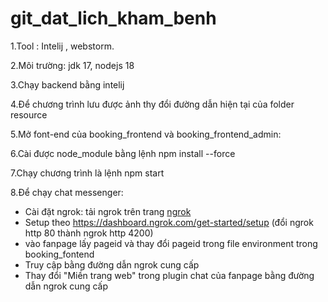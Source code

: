 # git_dat_lich_kham_benh
1.Tool : Intelij , webstorm.

2.Môi trường: jdk 17, nodejs 18

3.Chạy backend bằng intelij

4.Để chương trình lưu được ảnh thy đổi đường dẫn hiện tại của folder resource

5.Mở font-end của booking_frontend và booking_frontend_admin:

6.Cài được node_module bằng lệnh npm install --force

7.Chạy chương trình là lệnh npm start

8.Để chạy chat messenger:
- Cài đặt ngrok: tải ngrok trên trang [ngrok](https://dashboard.ngrok.com/) 
- Setup theo https://dashboard.ngrok.com/get-started/setup (đổi ngrok http 80 thành ngrok http 4200)
- vào fanpage lấy pageid và thay đổi pageid trong file environment trong booking_fontend
- Truy cập bằng đường dẫn ngrok cung cấp
- Thay đổi "Miền trang web" trong plugin chat của fanpage bằng đường dẫn ngrok cung cấp  

